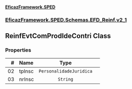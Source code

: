 #### [EficazFramework.SPED](EficazFrameworkSPED.md 'EficazFramework SPED')
### [EficazFramework.SPED.Schemas.EFD_Reinf.v2_1](EficazFramework.SPED.Schemas.EFD_Reinf.v2_1.md 'EficazFramework.SPED.Schemas.EFD_Reinf.v2_1')

## ReinfEvtComProdIdeContri Class
### Properties

| # | Name | Type | |
| ---: | :--- | :---: | :--- |
| 02 | tpInsc | `PersonalidadeJuridica` |  |
| 03 | nrInsc | `String` |  |
